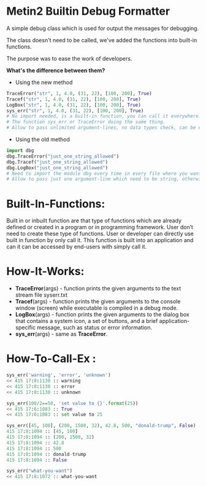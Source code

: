 


# Metin2 Builtin Debug Formatter

A simple debug class which is used for output the messages for debugging.

The class doesn't need to be called, we've added the functions into built-in functions.

The purpose was to ease the work of developers.

**What's the difference between them?**
- Using the new method
```py
TraceError("str", 1, 4.0, (31, 22), [100, 200], True)
Tracef("str", 1, 4.0, (31, 22), [100, 200], True)
LogBox("str", 1, 4.0, (31, 22), [100, 200], True)
sys_err("str", 1, 4.0, (31, 22), [100, 200], True)
# No import needed, is a built-in function, you can call it everywhere.
# The function sys_err or TraceError doing the same thing.
# Allow to pass unlimited argument-lines, no data types check, can be everything you want: <int, float, string, tuple, list, boolean>.
```

- Using the old method
```py
import dbg
dbg.TraceError("just_one_string_allowed")
dbg.Tracef("just_one_string_allowed")
dbg.LogBox("just_one_string_allowed")
# Need to import the module dbg every time in every file where you want to use it.
# Allow to pass just one argument-line which need to be string, otherwise nothing happen.
```

# Built-In-Functions:
Built in or inbuilt function are that type of functions which are already defined or created in a program or in programming framework. 
User don’t need to create these type of functions. 
User or developer can directly use built in function by only call it.
This function is built into an application and can it can be accessed by end-users with simply call it.

# How-It-Works:
- **TraceError**(args) - function prints the given arguments to the text stream file syserr.txt
- **Tracef**(args) - function prints the given arguments to the console window (screen) while executable is compiled in a debug mode.
- **LogBox**(args) - function prints the given arguments to the dialog box that contains a system icon, a set of buttons, 
	and a brief application-specific message, such as status or error information.
- **sys_err**(args) - same as **TraceError**.

# How-To-Call-Ex <TraceError>:
```python
sys_err('warning', 'error', 'unknown')
<< 415 17:8:1130 :: warning
<< 415 17:8:1130 :: error
<< 415 17:8:1130 :: unknown

sys_err(100/2==50, 'set value to {}'.format(25))
<< 415 17:6:1083 :: True
<< 415 17:6:1083 :: set value to 25

sys_err([45, 100], (200, 1500, 32), 42.8, 500, "donald-trump", False)
415 17:8:1094 :: [45, 100]
415 17:8:1094 :: (200, 1500, 32)
415 17:8:1094 :: 42.8
415 17:8:1094 :: 500
415 17:8:1094 :: donald-trump
415 17:8:1094 :: False

sys_err("what-you-want")
<< 415 17:8:1072 :: what-you-want
```

